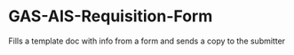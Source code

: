 # GAS-AIS-Requisition-Form
Fills a template doc with info from a form and sends a copy to the submitter
